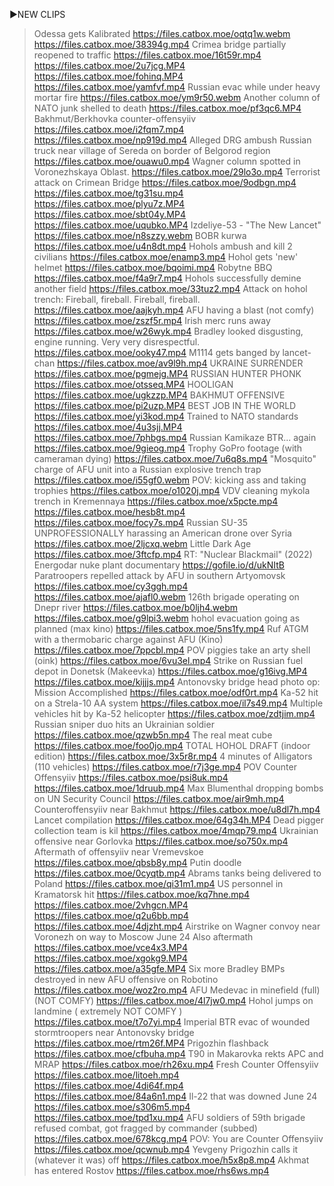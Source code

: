 ▶NEW CLIPS
>Odessa gets Kalibrated
https://files.catbox.moe/oqtq1w.webm
https://files.catbox.moe/38394g.mp4
>Crimea bridge partially reopened to traffic
https://files.catbox.moe/16t59r.mp4
https://files.catbox.moe/2u7jcg.MP4
https://files.catbox.moe/fohinq.MP4
https://files.catbox.moe/yamfvf.mp4
>Russian evac while under heavy mortar fire
https://files.catbox.moe/ym9r50.webm
>Another column of NATO junk shelled to death
https://files.catbox.moe/pf3qc6.MP4
>Bakhmut/Berkhovka counter-offensyiiv
https://files.catbox.moe/i2fqm7.mp4
https://files.catbox.moe/np919d.mp4
>Alleged DRG ambush Russian truck near village of Sereda on border of Belgorod region
https://files.catbox.moe/ouawu0.mp4
>Wagner column spotted in Voronezhskaya Oblast.
https://files.catbox.moe/29lo3o.mp4
>Terrorist attack on Crimean Bridge
https://files.catbox.moe/9odbgn.mp4
https://files.catbox.moe/tg31su.mp4
https://files.catbox.moe/plyu7z.MP4
https://files.catbox.moe/sbt04y.MP4
https://files.catbox.moe/uqubko.MP4
>Izdeliye-53 - "The New Lancet"
https://files.catbox.moe/n8szzy.webm
>BOBR kurwa
https://files.catbox.moe/u4n8dt.mp4
>Hohols ambush and kill 2 civilians
https://files.catbox.moe/enamp3.mp4
>Hohol gets 'new' helmet
https://files.catbox.moe/bqoimi.mp4
>Robytne BBQ
https://files.catbox.moe/f4a9r7.mp4
>Hohols successfully demine another field
https://files.catbox.moe/33tuz2.mp4
>Attack on hohol trench: Fireball, fireball. Fireball, fireball.
https://files.catbox.moe/aajkyh.mp4
>AFU having a blast (not comfy)
https://files.catbox.moe/zszf5r.mp4
>Irish merc runs away
https://files.catbox.moe/w26wyk.mp4
>Bradley looked disgusting, engine running. Very very disrespectful.
https://files.catbox.moe/ooky47.mp4
>M1114 gets banged by lancet-chan
https://files.catbox.moe/av9l9h.mp4
>UKRAINE SURRENDER
https://files.catbox.moe/pgmejg.MP4
>RUSSIAN HUNTER PHONK
https://files.catbox.moe/otsseq.MP4
>HOOLIGAN
https://files.catbox.moe/ugkzzp.MP4
>BAKHMUT OFFENSIVE
https://files.catbox.moe/pi2uzp.MP4
>BEST JOB IN THE WORLD
https://files.catbox.moe/yi3kod.mp4
>Trained to NATO standards
https://files.catbox.moe/4u3sjj.MP4
https://files.catbox.moe/7phbgs.mp4
>Russian Kamikaze BTR... again
https://files.catbox.moe/9gieog.mp4
>Trophy GoPro footage (with cameraman dying)
https://files.catbox.moe/7u6q8s.mp4
>"Mosquito" charge of AFU unit into a Russian explosive trench trap
https://files.catbox.moe/i55gf0.webm
>POV: kicking ass and taking trophies
https://files.catbox.moe/o1020j.mp4
>VDV cleaning mykola trench in Kremennaya
https://files.catbox.moe/x5pcte.mp4
https://files.catbox.moe/hesb8t.mp4
https://files.catbox.moe/focy7s.mp4
>Russian SU-35 UNPROFESSIONALLY harassing an American drone over Syria
https://files.catbox.moe/2ljcxq.webm
>Little Dark Age
https://files.catbox.moe/3ftcfp.mp4
>RT: "Nuclear Blackmail" (2022) Energodar nuke plant documentary
https://gofile.io/d/ukNItB
>Paratroopers repelled attack by AFU in southern Artyomovsk
https://files.catbox.moe/cy3ggh.mp4
https://files.catbox.moe/ajafl0.webm
>126th brigade operating on Dnepr river
https://files.catbox.moe/b0ljh4.webm
https://files.catbox.moe/g9lpi3.webm
>hohol evacuation going as planned (max kino)
https://files.catbox.moe/5ns1fy.mp4
>Ruf ATGM with a thermobaric charge against AFU (Kino)
https://files.catbox.moe/7ppcbl.mp4
>POV piggies take an arty shell (oink)
https://files.catbox.moe/6vu3el.mp4
>Strike on Russian fuel depot in Donetsk (Makeevka)
https://files.catbox.moe/g16ivg.MP4
https://files.catbox.moe/kijjjs.mp4
>Antonovsky bridge head photo op: Mission Accomplished
https://files.catbox.moe/odf0rt.mp4
>Ka-52 hit on a Strela-10 AA system
https://files.catbox.moe/il7s49.mp4
>Multiple vehicles hit by Ka-52 helicopter
https://files.catbox.moe/zdtjim.mp4
>Russian sniper duo hits an Ukrainian soldier
https://files.catbox.moe/qzwb5n.mp4
>The real meat cube
https://files.catbox.moe/foo0jo.mp4
>TOTAL HOHOL DRAFT (indoor edition)
https://files.catbox.moe/3x5r8r.mp4
>4 minutes of Alligators (110 vehicles)
https://files.catbox.moe/r7j3ge.mp4
>POV Counter Offensyiiv
https://files.catbox.moe/psi8uk.mp4
https://files.catbox.moe/1druub.mp4
>Max Blumenthal dropping bombs on UN Security Council
https://files.catbox.moe/air9mh.mp4
>Counteroffensyiiv near Bakhmut
https://files.catbox.moe/u8dl7h.mp4
>Lancet compilation
https://files.catbox.moe/64g34h.MP4
>Dead pigger collection team is kil
https://files.catbox.moe/4mqp79.mp4
>Ukrainian offensive near Gorlovka
https://files.catbox.moe/so750x.mp4
>Aftermath of offensyiiv near Vremevskoe
https://files.catbox.moe/qbsb8y.mp4
>Putin doodle
https://files.catbox.moe/0cyqtb.mp4
>Abrams tanks being delivered to Poland
https://files.catbox.moe/qi31m1.mp4
>US personnel in Kramatorsk hit
https://files.catbox.moe/kq7hne.mp4
https://files.catbox.moe/2vhgcn.MP4
https://files.catbox.moe/q2u6bb.mp4
https://files.catbox.moe/4djzht.mp4
>Airstrike on Wagner convoy near Voronezh on way to Moscow June 24 Also aftermath
https://files.catbox.moe/vce4x3.MP4
https://files.catbox.moe/xgokg9.MP4
https://files.catbox.moe/a35gfe.MP4
>Six more Bradley BMPs destroyed in new AFU offensive on Robotino
https://files.catbox.moe/woz2ro.mp4
>AFU Medevac in minefield (full) (NOT COMFY)
https://files.catbox.moe/4l7jw0.mp4
>Hohol jumps on landmine ( extremely NOT COMFY )
https://files.catbox.moe/t7o7yi.mp4
>Imperial BTR evac of wounded stormtroopers near Antonovsky bridge
https://files.catbox.moe/rtm26f.MP4
>Prigozhin flashback
https://files.catbox.moe/cfbuha.mp4
>T90 in Makarovka rekts APC and MRAP
https://files.catbox.moe/rh26xu.mp4
>Fresh Counter Offensyiiv
https://files.catbox.moe/litoeh.mp4
https://files.catbox.moe/4di64f.mp4
https://files.catbox.moe/84a6n1.mp4
>Il-22 that was downed June 24
https://files.catbox.moe/s306m5.mp4
https://files.catbox.moe/tpd1xu.mp4
>AFU soldiers of 59th brigade refused combat, got fragged by commander (subbed)
https://files.catbox.moe/678kcg.mp4
>POV: You are Counter Offensyiiv
https://files.catbox.moe/qcwnub.mp4
>Yevgeny Prigozhin calls it (whatever it was) off
https://files.catbox.moe/h5x8p8.mp4
>Akhmat has entered Rostov
https://files.catbox.moe/rhs6ws.mp4